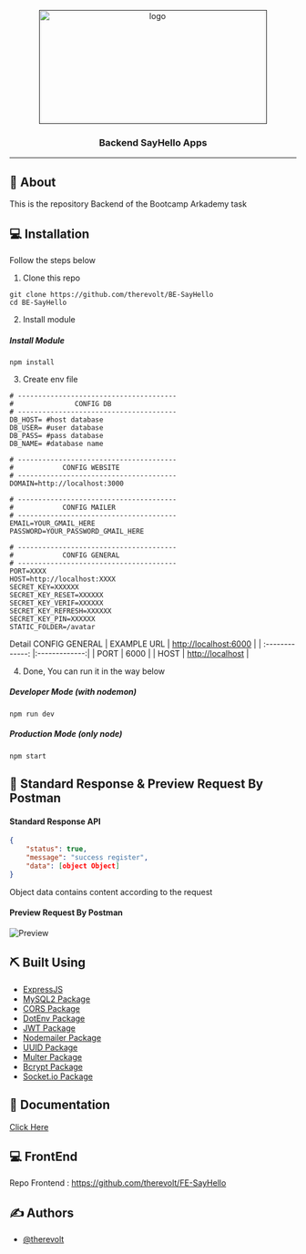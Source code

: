 <p align="center">
  <a href="" rel="noopener">
 <img width=400px height=200px src="https://ourcodeworld.com/public-media/articles/articleocw-57f3accea486b.png" alt="logo"></a>
</p>

<h3 align="center">Backend SayHello Apps</h3>

---

## 🧐 About
This is the repository Backend of the Bootcamp Arkademy task

## 💻 Installation

Follow the steps below

1. Clone this repo
```
git clone https://github.com/therevolt/BE-SayHello
cd BE-SayHello
```

2. Install module
##### Install Module
```
npm install
```

3. Create env file
```
# ---------------------------------------
#               CONFIG DB
# ---------------------------------------
DB_HOST= #host database
DB_USER= #user database
DB_PASS= #pass database
DB_NAME= #database name

# ---------------------------------------
#            CONFIG WEBSITE
# ---------------------------------------
DOMAIN=http://localhost:3000

# ---------------------------------------
#            CONFIG MAILER
# ---------------------------------------
EMAIL=YOUR_GMAIL_HERE
PASSWORD=YOUR_PASSWORD_GMAIL_HERE

# ---------------------------------------
#            CONFIG GENERAL
# ---------------------------------------
PORT=XXXX
HOST=http://localhost:XXXX
SECRET_KEY=XXXXXX
SECRET_KEY_RESET=XXXXXX
SECRET_KEY_VERIF=XXXXXX
SECRET_KEY_REFRESH=XXXXXX
SECRET_KEY_PIN=XXXXXX
STATIC_FOLDER=/avatar
```
Detail CONFIG GENERAL
| EXAMPLE URL | [http://localhost:6000]() |
| :-------------: |:-------------:|
| PORT | 6000 |
| HOST | [http://localhost]() |

4. Done, You can run it in the way below
##### Developer Mode (with nodemon)
```
npm run dev
```
##### Production Mode (only node)
```
npm start
```

## 🔖 Standard Response & Preview Request By Postman
#### Standard Response API
```json
{
    "status": true,
    "message": "success register",
    "data": [object Object]
}
```
Object data contains content according to the request

#### Preview Request By Postman
![Preview](https://i.ibb.co/McdR01S/sample.png)

## ⛏️ Built Using

- [ExpressJS](https://expressjs.com)
- [MySQL2 Package](https://www.npmjs.com/package/mysql2)
- [CORS Package](https://www.npmjs.com/package/cors)
- [DotEnv Package](https://www.npmjs.com/package/dotenv)
- [JWT Package](https://www.npmjs.com/package/jsonwebtoken)
- [Nodemailer Package](https://www.npmjs.com/package/nodemailer)
- [UUID Package](https://www.npmjs.com/package/uuid)
- [Multer Package](https://www.npmjs.com/package/multer)
- [Bcrypt Package](https://www.npmjs.com/package/bcrypt)
- [Socket.io Package](https://www.npmjs.com/package/socket.io)

## 💭 Documentation

[Click Here](https://documenter.getpostman.com/view/10780576/TzCHAV8d)

## 💻 FrontEnd

Repo Frontend : https://github.com/therevolt/FE-SayHello

## ✍️ Authors

- [@therevolt](https://github.com/therevolt)
